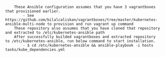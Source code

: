         These Ansible configuration assumes that you have 3 vagrantboxes that provisioned earlier.
            - See https://github.com/bilalcaliskan/vagrantboxes/tree/master/kubernetes-ansible-multi-node to provision and run vagrant up command
        These repository also assumes that you have cloned that repository and extracted to /etc/kubernetes-ansible path
        After successfully builded vagrantboxes and extracted repository to /etc/kubernetes-ansible, run below command to start installation.
            - $ cd /etc/kubernetes-ansible && ansible-playbook -i hosts tasks/kube_dependencies.yml
